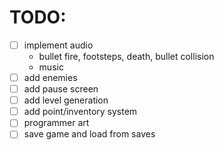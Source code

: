 # TODO:

- [ ] implement audio
    - bullet fire, footsteps, death, bullet collision
    - music
- [ ] add enemies
- [ ] add pause screen
- [ ] add level generation
- [ ] add point/inventory system
- [ ] programmer art
- [ ] save game and load from saves
